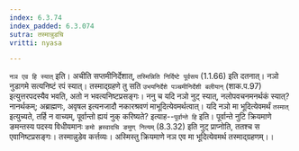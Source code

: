 ```yaml
---
index: 6.3.74
index_padded: 6.3.074
sutra: तस्मान्नुडचि
vritti: nyasa

---
```

`नञ एव हि स्यात्` इति। अचीति सप्तमीनिर्देशात्, `तस्मिन्निति निर्दिष्टे पूर्वसय` (1.1.66) इति दतनात्। नञो नुडागमे सत्यनिष्टं रपं स्यात्। तस्माद्ग्रहणे तु सति `उभयनिर्देशे पञ्चमीनिर्देशी बलीयान्` (शाक.प.97) इत्युत्तरपदस्यैव भवति, अतो न भवत्यनिष्टप्रसङ्गः। ननु च यदि नञो नुट् स्यात्, नलोपवचनमनर्थकं स्यात्? नानर्थकम्; अब्राह्मणः, अवृषल इत्यनजादौ नकारश्रवणं माभूदित्येवमर्थत्वात्।
यदि नञो मा भूदित्येवमर्थं `तस्मात्` इत्युच्यते, तर्हि न वाच्यम्, पूर्वान्तो ह्ययं नुक् करिष्यते? इत्याह--`पूर्वान्ते हि` इति। पूर्वान्ते नुटि क्रियमाणे ङमन्तस्य पदस्य विधीयमानः `ङमो ह्रस्वादचि ङमुण् नित्यम्` (8.3.32) इति नुट् प्राप्नोति, ततश्च स एवानिष्टप्रसङ्गः। तस्मान्नुडेव कर्त्तव्यः। अस्मिस्तु क्रियमाणे नञ एव मा भूदित्येवमर्थ तस्माद्ग्रहणम्।।